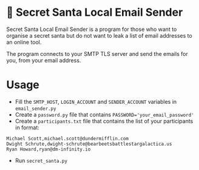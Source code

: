 # 🎅 Secret Santa Local Email Sender

Secret Santa Local Email Sender is a program for those who want to organise a secret santa
but do not want to leak a list of email addresses to an online tool.

The program connects to your SMTP TLS server and send the emails for you, from your email address.

# Usage

- Fill the `SMTP_HOST`, `LOGIN_ACCOUNT` and `SENDER_ACCOUNT` variables in `email_sender.py`
- Create a `password.py` file that contains `PASSWORD='your_email_password'`
- Create a `participants.txt` file that contains the list of your participants in format:
```
Michael Scott,michael.scott@dundermifflin.com
Dwight Schrute,dwight-schrute@bearbeetsbattlestargalactica.us
Ryan Howard,ryan@dm-infinity.io
```
- Run `secret_santa.py`


